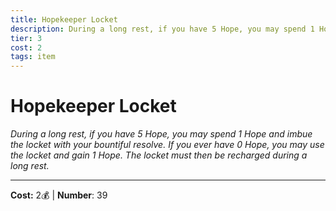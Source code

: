 ```yaml
---
title: Hopekeeper Locket
description: During a long rest, if you have 5 Hope, you may spend 1 Hope and imbue the locket with your bountiful resolve. If you ever have 0 Hope, you may use the locket and gain 1 Hope. The locket must then be recharged during a long rest.
tier: 3
cost: 2
tags: item
---
```

# Hopekeeper Locket

_During a long rest, if you have 5 Hope, you may spend 1 Hope and imbue the locket with your bountiful resolve. If you ever have 0 Hope, you may use the locket and gain 1 Hope. The locket must then be recharged during a long rest._

___
**Cost:** 2💰 | **Number**: 39
